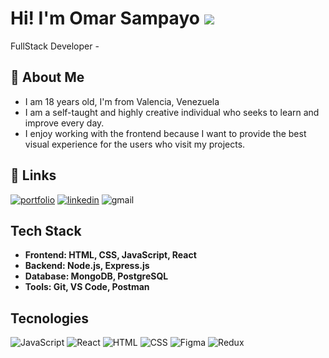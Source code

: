 
<h1>Hi! I'm Omar Sampayo <img src="https://raw.githubusercontent.com/iampavangandhi/iampavangandhi/master/gifs/Hi.gif"></h1>
FullStack Developer
-





## 🚀 About Me


- I am 18 years old, I'm from Valencia, Venezuela
- I am a self-taught and highly creative individual who seeks to learn and improve every day.
- I enjoy working with the frontend because I want to provide the best visual experience for the users who visit my projects.

## 🔗 Links
[![portfolio](https://img.shields.io/badge/my_portfolio-000?style=for-the-badge&logo=ko-fi&logoColor=white)](https://katherineoelsner.com/)
[![linkedin](https://img.shields.io/badge/linkedin-0A66C2?style=for-the-badge&logo=linkedin&logoColor=white)](https://www.linkedin.com/in/Omarx32)
![gmail](https://img.shields.io/badge/gmail-rmarin.0812@gmail.com-0A66C2?style=for-the-badge&logo=gmail)


## Tech Stack

- **Frontend: HTML, CSS, JavaScript, React**
- **Backend: Node.js, Express.js**
- **Database: MongoDB, PostgreSQL**
- **Tools: Git, VS Code, Postman**

## Tecnologies
 ![JavaScript](https://img.shields.io/badge/-JavaScript-333333?style=flat&logo=javascript)
 ![React](https://img.shields.io/badge/-React-333333?style=flat&logo=react)
 ![HTML](https://img.shields.io/badge/-HTML5-333333?style=flat&logo=HTML5&logoColor=1572B6)
 ![CSS](https://img.shields.io/badge/-CSS-333333?style=flat&logo=CSS3&logoColor=CE689F)
 ![Figma](https://img.shields.io/badge/-Figma-333333?style=flat&logo=figma)
 ![Redux](https://img.shields.io/badge/-Redux-333333?style=flat&logo=redux)
      

<!---
Omarx32/Omarx32 is a ✨ special ✨ repository because its `README.md` (this file) appears on your GitHub profile.
You can click the Preview link to take a look at your changes.
--->
